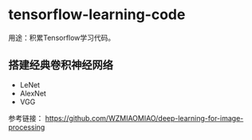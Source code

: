 # tensorflow-learning-code

用途：积累Tensorflow学习代码。

## 搭建经典卷积神经网络
* LeNet
* AlexNet
* VGG

参考链接：
https://github.com/WZMIAOMIAO/deep-learning-for-image-processing




